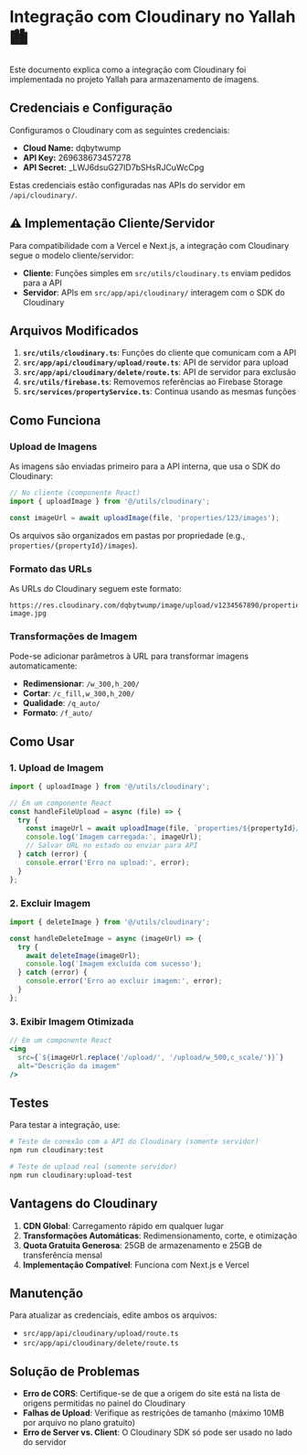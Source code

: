 # Integração com Cloudinary no Yallah 🏙️

Este documento explica como a integração com Cloudinary foi implementada no projeto Yallah para armazenamento de imagens.

## Credenciais e Configuração

Configuramos o Cloudinary com as seguintes credenciais:

- **Cloud Name:** dqbytwump
- **API Key:** 269638673457278
- **API Secret:** _LWJ6dsuG27ID7bSHsRJCuWcCpg

Estas credenciais estão configuradas nas APIs do servidor em `/api/cloudinary/`.

## ⚠️ Implementação Cliente/Servidor

Para compatibilidade com a Vercel e Next.js, a integração com Cloudinary segue o modelo cliente/servidor:

- **Cliente**: Funções simples em `src/utils/cloudinary.ts` enviam pedidos para a API
- **Servidor**: APIs em `src/app/api/cloudinary/` interagem com o SDK do Cloudinary

## Arquivos Modificados

1. **`src/utils/cloudinary.ts`**: Funções do cliente que comunicam com a API
2. **`src/app/api/cloudinary/upload/route.ts`**: API de servidor para upload
3. **`src/app/api/cloudinary/delete/route.ts`**: API de servidor para exclusão
4. **`src/utils/firebase.ts`**: Removemos referências ao Firebase Storage
5. **`src/services/propertyService.ts`**: Continua usando as mesmas funções

## Como Funciona

### Upload de Imagens

As imagens são enviadas primeiro para a API interna, que usa o SDK do Cloudinary:

```typescript
// No cliente (componente React)
import { uploadImage } from '@/utils/cloudinary';

const imageUrl = await uploadImage(file, 'properties/123/images');
```

Os arquivos são organizados em pastas por propriedade (e.g., `properties/{propertyId}/images`).

### Formato das URLs

As URLs do Cloudinary seguem este formato:
```
https://res.cloudinary.com/dqbytwump/image/upload/v1234567890/properties/1234567890-image.jpg
```

### Transformações de Imagem

Pode-se adicionar parâmetros à URL para transformar imagens automaticamente:

- **Redimensionar**: `/w_300,h_200/`
- **Cortar**: `/c_fill,w_300,h_200/`
- **Qualidade**: `/q_auto/`
- **Formato**: `/f_auto/`

## Como Usar

### 1. Upload de Imagem

```typescript
import { uploadImage } from '@/utils/cloudinary';

// Em um componente React
const handleFileUpload = async (file) => {
  try {
    const imageUrl = await uploadImage(file, `properties/${propertyId}/images`);
    console.log('Imagem carregada:', imageUrl);
    // Salvar URL no estado ou enviar para API
  } catch (error) {
    console.error('Erro no upload:', error);
  }
};
```

### 2. Excluir Imagem

```typescript
import { deleteImage } from '@/utils/cloudinary';

const handleDeleteImage = async (imageUrl) => {
  try {
    await deleteImage(imageUrl);
    console.log('Imagem excluída com sucesso');
  } catch (error) {
    console.error('Erro ao excluir imagem:', error);
  }
};
```

### 3. Exibir Imagem Otimizada

```jsx
// Em um componente React
<img 
  src={`${imageUrl.replace('/upload/', '/upload/w_500,c_scale/')}`} 
  alt="Descrição da imagem" 
/>
```

## Testes

Para testar a integração, use:

```bash
# Teste de conexão com a API do Cloudinary (somente servidor)
npm run cloudinary:test

# Teste de upload real (somente servidor)
npm run cloudinary:upload-test
```

## Vantagens do Cloudinary

1. **CDN Global**: Carregamento rápido em qualquer lugar
2. **Transformações Automáticas**: Redimensionamento, corte, e otimização
3. **Quota Gratuita Generosa**: 25GB de armazenamento e 25GB de transferência mensal
4. **Implementação Compatível**: Funciona com Next.js e Vercel

## Manutenção

Para atualizar as credenciais, edite ambos os arquivos:
- `src/app/api/cloudinary/upload/route.ts`
- `src/app/api/cloudinary/delete/route.ts`

## Solução de Problemas

- **Erro de CORS**: Certifique-se de que a origem do site está na lista de origens permitidas no painel do Cloudinary
- **Falhas de Upload**: Verifique as restrições de tamanho (máximo 10MB por arquivo no plano gratuito)
- **Erro de Server vs. Client**: O Cloudinary SDK só pode ser usado no lado do servidor 